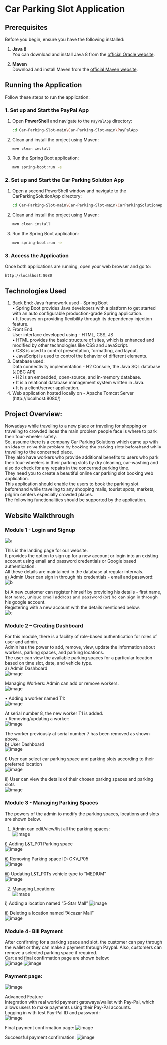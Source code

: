 # Car Parking Slot Application

## Prerequisites

Before you begin, ensure you have the following installed:

1. **Java 8**  
   You can download and install Java 8 from the [official Oracle website](https://www.oracle.com/java/technologies/javase/javase-jdk8-downloads.html).

2. **Maven**  
   Download and install Maven from the [official Maven website](https://maven.apache.org/download.cgi).

## Running the Application

Follow these steps to run the application:

### 1. Set up and Start the PayPal App

1. Open **PowerShell** and navigate to the `PayPalApp` directory:

   ```bash
   cd Car-Parking-Slot-main\Car-Parking-Slot-main\PayPalApp
   ```

2. Clean and install the project using Maven:

   ```bash
   mvn clean install
   ```
3. Run the Spring Boot application:

   ```bash
   mvn spring-boot:run -e
   ```
### 2. Set up and Start the Car Parking Solution App

1. Open a second PowerShell window and navigate to the CarParkingSolutionApp directory:

   ```bash
   cd Car-Parking-Slot-main\Car-Parking-Slot-main\CarParkingSolutionApp
   ```

2. Clean and install the project using Maven:

   ```bash
   mvn clean install
   ```
3. Run the Spring Boot application:

   ```bash
   mvn spring-boot:run -e
   ```

### 3. Access the Application

   Once both applications are running, open your web browser and go to:

   ```bash
   http://localhost:8080
   ```
   

## Technologies Used
1. Back End: 
Java framework used - Spring Boot  
• Spring Boot provides Java developers with a platform to get started with an auto 
configurable production-grade Spring application.  
• It focuses on providing flexibility through its dependency injection feature.  
2. Front End:  
User interface developed using - HTML, CSS, JS  
• HTML provides the basic structure of sites, which is enhanced and modified by other 
technologies like CSS and JavaScript.  
• CSS is used to control presentation, formatting, and layout.  
• JavaScript is used to control the behavior of different elements.  
3. Database used:  
Data connectivity implementation - H2 Console, the Java SQL database (JDBC API)  
• H2 is an embedded, open-source, and in-memory database.  
• It is a relational database management system written in Java.  
• It is a client/server application.  
4. Web application hosted locally on - Apache Tomcat Server (http://localhost:8080/)  

## Project Overview:
Nowadays while traveling to a new place or traveling for shopping or traveling to crowded laces the main problem people face is where to park their four-wheeler safely.  
So, assume there is a company Car Parking Solutions which came up with an idea to solve this problem by booking the parking slots beforehand while traveling to the concerned place.  
They also have workers who provide additional benefits to users who park their four-wheelers in their parking slots by dry cleaning, car-washing and also do check for any repairs in the concerned parking time.  
They need you to create a beautiful online car parking slot booking web application.  
This application should enable the users to book the parking slot beforehand while traveling to any shopping malls, tourist spots, markets, pilgrim centers especially crowded places.  
The following functionalities should be supported by the application.  

## Website Walkthrough
### Module 1 - Login and Signup 
![a](https://user-images.githubusercontent.com/75008683/146672733-8e17cd8f-d398-4ea9-8d86-9d20488ef9a8.png)

This is the landing page for our website.    
It provides the option to sign up for a new account or 
login into an existing account using email and password credentials or Google based 
authentication.  
All these details are maintained in the database at regular intervals.  
a) Admin User can sign in through his credentials - email and password:  
![b](https://user-images.githubusercontent.com/75008683/146672744-470a1cc1-a0d6-4aa6-b651-6678e3b451c6.png)

b) A new customer can register himself by providing his details - first name, last name, 
unique email address and password (or) he can sign in through his google account.  
Registering with a new account with the details mentioned below.  
![c](https://user-images.githubusercontent.com/75008683/146672755-f5e8f396-a735-4227-8953-9d87fc536ec1.png)

### Module 2 – Creating Dashboard
For this module, there is a facility of role-based authentication for roles of user and admin.  
Admin has the power to add, remove, view, update the information about workers, parking 
spaces, and parking locations.   
The user can view the available parking spaces for a particular location based on time slot, date, 
and vehicle type.  
a) Admin Dashboard  
![image](https://user-images.githubusercontent.com/75008683/146672795-9fcf11cc-64a0-4805-9bdd-4dca9fddba00.png)

Managing Workers: Admin can add or remove workers.  
![image](https://user-images.githubusercontent.com/75008683/146672820-69e0aa0e-9ab9-4ea6-b7a4-329d8f62bfd1.png)

• Adding a worker named T1:  
![image](https://user-images.githubusercontent.com/75008683/146672828-6f0c097b-d6ad-41e2-8e24-bc98eabb3b3e.png)

At serial number 8, the new worker T1 is added.  
• Removing/updating a worker:  
![image](https://user-images.githubusercontent.com/75008683/146672857-bd4fe7cf-388e-4197-8a71-448785c0bcfd.png)

The worker previously at serial number 7 has been removed as shown above.  
b) User Dashboard  
![image](https://user-images.githubusercontent.com/75008683/146672871-07e5ff18-ddb5-4c07-8ed2-0ca957287272.png)

i) User can select car parking space and parking slots according to their preferred location  
![image](https://user-images.githubusercontent.com/75008683/146672895-325880c2-b968-41c0-adef-fb0bb16514e7.png)

ii) User can view the details of their chosen parking spaces and parking slots  
![image](https://user-images.githubusercontent.com/75008683/146672913-5352232e-75da-418b-b1ea-c12a843c735c.png)

### Module 3 - Managing Parking Spaces  
The powers of the admin to modify the parking spaces, locations and slots are shown below.  
1) Admin can edit/view/list all the parking spaces:  
![image](https://user-images.githubusercontent.com/75008683/146672925-c3afd38c-0bb4-4401-a2b5-fe82f51d3af0.png)

i) Adding L&T_P01 Parking space  
![image](https://user-images.githubusercontent.com/75008683/146672941-286cf334-6f62-4991-bec0-dc1d373d6233.png)

ii) Removing Parking space ID: GKV_P05  
![image](https://user-images.githubusercontent.com/75008683/146672961-d208392d-6412-49c2-aca3-c6cede9931d0.png)

iii) Updating L&T_P01’s vehicle type to “MEDIUM”  
![image](https://user-images.githubusercontent.com/75008683/146672971-b3aa8f9c-6f6a-473f-bfea-5fe01e1844fc.png)

2) Managing Locations:  
![image](https://user-images.githubusercontent.com/75008683/146672988-428327e5-0f8a-4fbd-b0a1-d5af51aed3f3.png)

i) Adding a location named “5-Star Mall”
![image](https://user-images.githubusercontent.com/75008683/146673002-7e4d4064-a224-4c75-9b67-1b2936587f2e.png)

ii) Deleting a location named “Alcazar Mall”  
![image](https://user-images.githubusercontent.com/75008683/146673019-e60de392-33d9-4142-91a4-c531428cea5f.png)

### Module 4- Bill Payment 
After confirming for a parking space and slot, the customer can pay through the wallet or they can make a payment through Paypal. Also, customers can remove a
selected parking space if required.  
Cart and final confirmation page are shown below:  
![image](https://user-images.githubusercontent.com/75008683/146673052-edcede54-e637-4fbf-92df-326e0fa5de90.png)
![image](https://user-images.githubusercontent.com/75008683/146673065-fe61a4a3-5199-4d40-a752-653ddecbed10.png)

### Payment page:
![image](https://user-images.githubusercontent.com/75008683/146673088-1dd2db72-e633-4126-8880-5e8296b35d03.png)

Advanced Feature  
Integration with real world payment gateways/wallet with Pay-Pal, which allows 
users to make payments using their Pay-Pal accounts.  
Logging in with test Pay-Pal ID and password:  
![image](https://user-images.githubusercontent.com/75008683/146673114-f59333a8-2de7-4b1f-80cd-4ead83a3cac9.png)

Final payment confirmation page: 
![image](https://user-images.githubusercontent.com/75008683/146673139-82ad4485-4798-47cc-b3db-5f949cf2c626.png)

Successful payment confirmation: 
![image](https://user-images.githubusercontent.com/75008683/146673159-17ce1700-670c-424b-993a-2538665c8d34.png)

